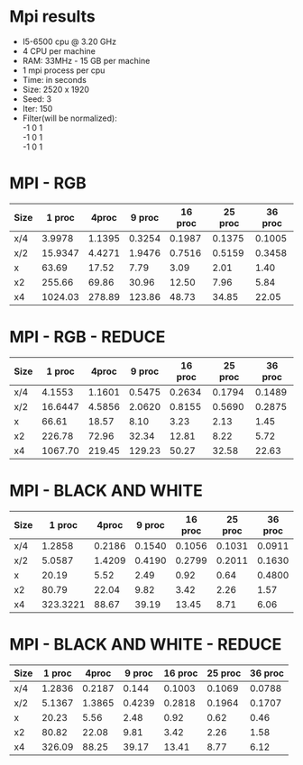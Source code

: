 # Mpi results
* I5-6500 cpu @ 3.20 GHz
* 4 CPU per machine
* RAM: 33MHz - 15 GB per machine
* 1 mpi process per cpu
* Time: in seconds
* Size: 2520 x 1920
* Seed: 3
* Iter: 150
* Filter(will be normalized): <br />
-1 0 1 <br />
                              -1 0 1 <br />
                              -1 0 1 <br />
# MPI - RGB

| Size | 1 proc | 4proc | 9 proc | 16 proc | 25 proc | 36 proc | 
| ---- | ---    | ---   | ---    | ---     | ---     | ---     |
| x/4  | 3.9978 | 1.1395| 0.3254 | 0.1987  | 0.1375 | 0.1005  | 
| x/2  | 15.9347 | 4.4271| 1.9476 | 0.7516 | 0.5159  |0.3458   |
| x    | 63.69  | 17.52 | 7.79 | 3.09    | 2.01   |1.40     |
| x2   | 255.66   | 69.86 | 30.96  | 12.50   | 7.96   | 5.84    |
| x4   | 1024.03  | 278.89| 123.86 | 48.73  | 34.85   |22.05    |


# MPI - RGB - REDUCE

| Size | 1 proc | 4proc | 9 proc | 16 proc | 25 proc | 36 proc | 
| ---- | --- | --- | --- | ---| --- | --- |
| x/4  | 4.1553 | 1.1601 | 0.5475| 0.2634 |0.1794  | 0.1489| 
| x/2  | 16.6447 | 4.5856 |  2.0620| 0.8155 | 0.5690 | 0.2875|
| x  | 66.61 |  18.57| 8.10 |  3.23| 2.13 |1.45|
| x2 | 226.78 |  72.96|  32.34| 12.81 | 8.22 | 5.72|
| x4 |1067.70  |  219.45| 129.23 | 50.27 |  32.58| 22.63|

# MPI - BLACK AND WHITE

| Size | 1 proc | 4proc | 9 proc | 16 proc | 25 proc | 36 proc | 
| ---- | --- | --- | --- | ---| --- | --- |
| x/4  | 1.2858 | 0.2186 | 0.1540 | 0.1056| 0.1031| 0.0911| 
| x/2  | 5.0587|  1.4209| 0.4190| 0.2799 | 0.2011 |0.1630 |
| x  | 20.19 |  5.52| 2.49 |0.92| 0.64 |0.4800|
| x2 |  80.79| 22.04 |9.82| 3.42| 2.26 |1.57 |
| x4 |323.3221  |88.67 | 39.19 |  13.45| 8.71 | 6.06|

# MPI - BLACK AND WHITE - REDUCE

| Size | 1 proc | 4proc | 9 proc | 16 proc | 25 proc | 36 proc | 
| ---- | --- | --- | --- | ---| --- | --- |
| x/4  |1.2836  | 0.2187 | 0.144 |0.1003 | 0.1069 |0.0788 | 
| x/2  | 5.1367 |1.3865  | 0.4239|  0.2818| 0.1964 |0.1707 |
| x  | 20.23 | 5.56 | 2.48 |0.92 | 0.62 |0.46|
| x2 | 80.82 |  22.08| 9.81 |3.42 | 2.26 | 1.58|
| x4 |  326.09|88.25 | 39.17 |13.41  | 8.77 | 6.12|
